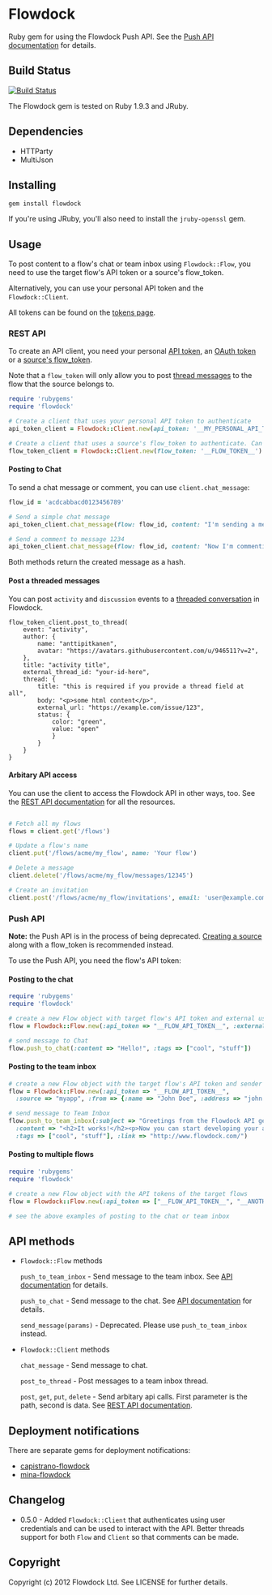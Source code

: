 # Flowdock

Ruby gem for using the Flowdock Push API. See the [Push API documentation](http://www.flowdock.com/api/push) for details.

## Build Status

[![Build Status](https://secure.travis-ci.org/flowdock/flowdock-api.png)](http://travis-ci.org/flowdock/flowdock-api)

The Flowdock gem is tested on Ruby 1.9.3 and JRuby.

## Dependencies

* HTTParty
* MultiJson

## Installing

    gem install flowdock

If you're using JRuby, you'll also need to install the `jruby-openssl` gem.

## Usage

To post content to a flow's chat or team inbox using `Flowdock::Flow`, you need to use the target flow's API token or a source's flow_token.

Alternatively, you can use your personal API token and the `Flowdock::Client`.

All tokens can be found on the [tokens page](https://www.flowdock.com/account/tokens).

### REST API

To create an API client, you need your personal [API token](https://flowdock.com/account/tokens), an [OAuth token](https://www.flowdock.com/api/authentication) or a [source's flow_token](https://www.flowdock.com/api/sources).

Note that a `flow_token` will only allow you to post [thread messages](https://www.flowdock.com/api/production-integrations#/post-inbox) to the flow that the source belongs to.

```ruby
require 'rubygems'
require 'flowdock'

# Create a client that uses your personal API token to authenticate
api_token_client = Flowdock::Client.new(api_token: '__MY_PERSONAL_API_TOKEN__')

# Create a client that uses a source's flow_token to authenticate. Can only use post_to_thread
flow_token_client = Flowdock::Client.new(flow_token: '__FLOW_TOKEN__')
```

#### Posting to Chat

To send a chat message or comment, you can use `client.chat_message`:

```ruby
flow_id = 'acdcabbacd0123456789'

# Send a simple chat message
api_token_client.chat_message(flow: flow_id, content: "I'm sending a message!", tags: ['foo', 'bar'])

# Send a comment to message 1234
api_token_client.chat_message(flow: flow_id, content: "Now I'm commenting!", message: 1234)
```

Both methods return the created message as a hash.

#### Post a threaded messages

You can post `activity` and `discussion` events to a [threaded conversation](https://www.flowdock.com/api/integration-getting-started) in Flowdock.

```
flow_token_client.post_to_thread(
    event: "activity",
    author: {
        name: "anttipitkanen",
        avatar: "https://avatars.githubusercontent.com/u/946511?v=2",
    },
    title: "activity title",
    external_thread_id: "your-id-here",
    thread: {
        title: "this is required if you provide a thread field at all",
        body: "<p>some html content</p>",
        external_url: "https://example.com/issue/123",
        status: {
            color: "green",
            value: "open"
            }
        }
    }
}
```


#### Arbitary API access

You can use the client to access the Flowdock API in other ways, too. See the [REST API documentation](http://www.flowdock.com/api/rest) for all the resources.

```ruby

# Fetch all my flows
flows = client.get('/flows')

# Update a flow's name
client.put('/flows/acme/my_flow', name: 'Your flow')

# Delete a message
client.delete('/flows/acme/my_flow/messages/12345')

# Create an invitation
client.post('/flows/acme/my_flow/invitations', email: 'user@example.com', message: "I'm inviting you to our flow using api.")

```

### Push API

**Note:** the Push API is in the process of being deprecated. [Creating a source](https://www.flowdock.com/api/integration-getting-started) along with a flow_token is recommended instead.

To use the Push API, you need the flow's API token:

#### Posting to the chat

```ruby
require 'rubygems'
require 'flowdock'

# create a new Flow object with target flow's API token and external user name (enough for posting to the chat)
flow = Flowdock::Flow.new(:api_token => "__FLOW_API_TOKEN__", :external_user_name => "John")

# send message to Chat
flow.push_to_chat(:content => "Hello!", :tags => ["cool", "stuff"])
```

#### Posting to the team inbox

```ruby
# create a new Flow object with the target flow's API token and sender information
flow = Flowdock::Flow.new(:api_token => "__FLOW_API_TOKEN__",
  :source => "myapp", :from => {:name => "John Doe", :address => "john.doe@example.com"})

# send message to Team Inbox
flow.push_to_team_inbox(:subject => "Greetings from the Flowdock API gem!",
  :content => "<h2>It works!</h2><p>Now you can start developing your awesome application for Flowdock.</p>",
  :tags => ["cool", "stuff"], :link => "http://www.flowdock.com/")
```

#### Posting to multiple flows

```ruby
require 'rubygems'
require 'flowdock'

# create a new Flow object with the API tokens of the target flows
flow = Flowdock::Flow.new(:api_token => ["__FLOW_API_TOKEN__", "__ANOTHER_FLOW_API_TOKEN__"], ... )

# see the above examples of posting to the chat or team inbox
```

## API methods

* `Flowdock::Flow` methods

  `push_to_team_inbox` - Send message to the team inbox. See [API documentation](http://www.flowdock.com/api/team-inbox) for details.

  `push_to_chat` - Send message to the chat. See [API documentation](http://www.flowdock.com/api/chat) for details.

  `send_message(params)` - Deprecated. Please use `push_to_team_inbox` instead.

* `Flowdock::Client` methods

  `chat_message` - Send message to chat.

  `post_to_thread` - Post messages to a team inbox thread.

  `post`, `get`, `put`, `delete` - Send arbitary api calls. First parameter is the path, second is data. See [REST API documentation](http://www.flowdock.com/api/rest).

## Deployment notifications

There are separate gems for deployment notifications:

* [capistrano-flowdock](https://github.com/flowdock/capistrano-flowdock)
* [mina-flowdock](https://github.com/elskwid/mina-flowdock)

## Changelog

* 0.5.0 - Added `Flowdock::Client` that authenticates using user credentials and can be used to interact with the API. Better threads support for both `Flow` and `Client` so that comments can be made.

## Copyright

Copyright (c) 2012 Flowdock Ltd. See LICENSE for further details.
